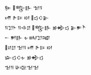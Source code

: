 <div class='block'>
<div class='line'>𒌉 𒈜𒃲 𒈠𒀀</div>
<div class='line'>𒋬 𒉿𒄿 𒊭 𒌓𒄭𒉌</div>
<div class='line'>𒀀𒋛𒈨 𒀀𒈾𒆪 𒈜𒃲 𒂊𒄈𒌓 𒉌𒊓𒋻</div>
<div class='line'>𒀸 𒂍𒃲 𒉡𒊻𒋛𒉋</div>
<div class='line'>𒄑𒇀 𒈠𒀀 𒋬 𒉿𒄿 𒊭</div>
<div class='line'>𒇽𒌓𒄭𒉡 𒂊𒄈𒌓</div>
<div class='line'>𒈠𒀀 𒄩𒉘𒈠𒈠</div>
</div>